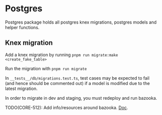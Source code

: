 # Postgres

Postgres package holds all postgres knex migrations, postgres models and helper functions.

## Knex migration
Add a knex migration by running `pnpm run migrate:make <create_fake_table>`

Run the migration with `pnpm run migrate`

In `__tests__/db/migrations.test.ts`, test cases may be expected to fail (and hence should be commented out) if a model is modified due to the latest migration.

In order to migrate in dev and staging, you must redeploy and run bazooka.

TODO(CORE-512): Add info/resources around bazooka. [Doc](https://www.notion.so/bitoro/Engineering-Runbook-15064661da9643188ce33e341b68e7bb#cb2283d80ef14a51924f3bd1a538fd82).
